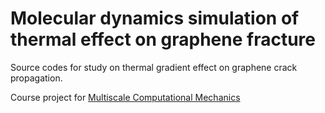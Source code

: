# Molecular dynamics simulation of thermal effect on graphene fracture
Source codes for study on thermal gradient effect on graphene crack propagation.


Course project for [Multiscale Computational Mechanics](https://canvas.cornell.edu/courses/38560)
